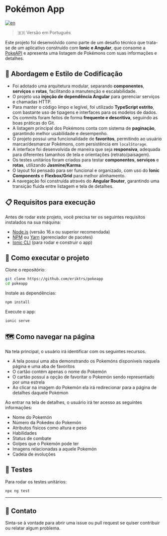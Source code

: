 # Pokémon App

[![en](https://img.shields.io/badge/lang-en-blue.svg)](https://github.com/eriktrs/pokeapp/blob/main/README.en.md)

> 🇧🇷 Versão em Português

Este projeto foi desenvolvido como parte de um desafio técnico que trata-se de um aplicativo construído com **Ionic e Angular**, que consome a [PokeAPI](https://pokeapi.co) e apresenta uma listagem de Pokémons com suas informações e detalhes.

## 🚀 Abordagem e Estilo de Codificação

- Foi adotado uma arquitetura modular, separando **componentes**, **serviços** e **rotas**, facilitando a manutenção e escalabilidade.
- O projeto usa **injeção de dependência Angular** para gerenciar serviços e chamadas HTTP.
- Para manter o código limpo e legível, foi utilizado **TypeScript estrito**, com bastante uso de tipagens e interfaces para os modelos de dados.
- Os commits foram feitos de forma **frequente e descritiva**, seguindo as boas práticas do Git.
- A listagem principal dos Pokémons conta com sistema de **paginação**, garantindo melhor usabilidade e desempenho.
- O projeto possui uma funcionalidade de **favoritos**, permitindo ao usuário marcar/desmarcar Pokémons, com persistência em `localStorage`.
- A interface foi desenvolvida de maneira que seja **responsiva**, adequada para diferentes tamanhos de tela e orientações (retrato/paisagem).
- Os testes unitários foram criados para testar **componentes**, **serviços** e **rotas**, utilizando **Jasmine/Karma**.
- O layout foi pensado para ser funcional e organizado, com uso do **Ionic Components** e **Flexbox/Grid** para melhor alinhamento.
- A navegação foi construída através do **Angular Router**, garantindo uma transição fluida entre listagem e tela de detalhes.

## 📋 Requisitos para execução

Antes de rodar este projeto, você precisa ter os seguintes requisitos instalados na sua máquina:

- [Node.js](https://nodejs.org/) (versão 16.x ou superior recomendada)
- [NPM](https://www.npmjs.com/) ou [Yarn](https://yarnpkg.com/) (gerenciador de pacotes)
- [Ionic CLI](https://ionicframework.com/docs/cli) (para rodar e construir o app)

## 🚀 Como executar o projeto

Clone o repositório:

```bash
git clone https://github.com/eriktrs/pokeapp
cd pokeapp
```

Instale as dependências:

```bash
npm install
```

Execute o app:

```bash
ionic serve
```

## 🗺️ Como navegar na página

Na tela principal, o usuário irá identificar com os seguintes recursos.

- A tela possui uma aba demonstrando os Pokemóns disponíveis naquela página e uma aba de favoritos
- O cartão contém apenas o nome do Pokemón
- O cartão possui a opção de favoritar o Pokemón sendo representado por uma estrela
- Ao clicar na imagem do Pokemón ela irá redirecionar para a página de detalhes daquele Pokémon

Ao entrar na tela de detalhes, o usuário irá ter acesso as seguintes informações:

- Nome do Pokemón
- Número da Pokedex do Pokemón
- Atributos físicos como altura e peso
- Habilidades
- Status de combate
- Golpes que o Pokemón pode ter
- Imagens relacionadas a aquele Pokemón
- Cadeia de evoluções

## 🧪 Testes

Para rodar os testes unitários:

```bash
npx ng test
```

---

## 📣 Contato

Sinta-se à vontade para abrir uma issue ou pull request se quiser contribuir ou relatar algum problema.
